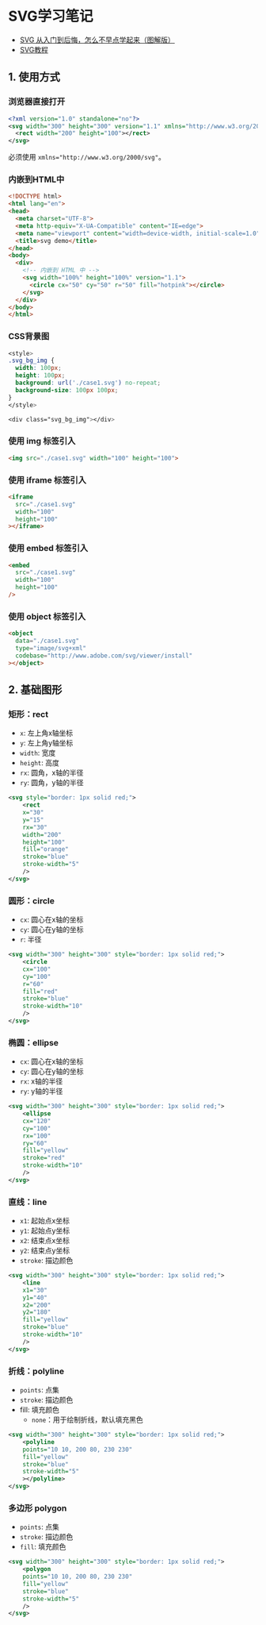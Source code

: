 # SVG学习笔记

- [SVG 从入门到后悔，怎么不早点学起来（图解版）](https://juejin.cn/post/7118985770408345630)
- [SVG教程](https://www.w3school.com.cn/svg/index.asp)

## 1. 使用方式

### 浏览器直接打开
```xml
<?xml version="1.0" standalone="no"?>
<svg width="300" height="300" version="1.1" xmlns="http://www.w3.org/2000/svg">
  <rect width="200" height="100"></rect>
</svg>
```
必须使用 `xmlns="http://www.w3.org/2000/svg"`。

### 内嵌到HTML中
```html
<!DOCTYPE html>
<html lang="en">
<head>
  <meta charset="UTF-8">
  <meta http-equiv="X-UA-Compatible" content="IE=edge">
  <meta name="viewport" content="width=device-width, initial-scale=1.0">
  <title>svg demo</title>
</head>
<body>
  <div>
    <!-- 内嵌到 HTML 中 -->
    <svg width="100%" height="100%" version="1.1">
      <circle cx="50" cy="50" r="50" fill="hotpink"></circle>
    </svg>
  </div>
</body>
</html>
```

### CSS背景图
```css
<style>
.svg_bg_img {
  width: 100px;
  height: 100px;
  background: url('./case1.svg') no-repeat;
  background-size: 100px 100px;
}
</style>

<div class="svg_bg_img"></div>
```

### 使用 img 标签引入
```html
<img src="./case1.svg" width="100" height="100">
```

### 使用 iframe 标签引入
```html
<iframe
  src="./case1.svg"
  width="100"
  height="100"
></iframe>
```

### 使用 embed 标签引入
```html
<embed
  src="./case1.svg"
  width="100"
  height="100"
/>
```

### 使用 object 标签引入
```html
<object
  data="./case1.svg"
  type="image/svg+xml"
  codebase="http://www.adobe.com/svg/viewer/install"
></object>
```
## 2. 基础图形
### 矩形：rect
-   `x`: 左上角x轴坐标
-   `y`: 左上角y轴坐标
-   `width`: 宽度
-   `height`: 高度
-   `rx`: 圆角，x轴的半径
-   `ry`: 圆角，y轴的半径
```xml
<svg style="border: 1px solid red;">
	<rect
	x="30"
	y="15"
	rx="30"
	width="200"
	height="100"
	fill="orange"
	stroke="blue"
	stroke-width="5"
	/>
</svg>
```

### 圆形：circle
-   `cx`: 圆心在x轴的坐标
-   `cy`: 圆心在y轴的坐标
-   `r`: 半径
```xml
<svg width="300" height="300" style="border: 1px solid red;">
	<circle
	cx="100"
	cy="100"
	r="60"
	fill="red"
	stroke="blue"
	stroke-width="10"
	/>
</svg>
```
### 椭圆：ellipse
-   `cx`: 圆心在x轴的坐标
-   `cy`: 圆心在y轴的坐标
-   `rx`: x轴的半径
-   `ry`: y轴的半径
```xml
<svg width="300" height="300" style="border: 1px solid red;">
	<ellipse
	cx="120"
	cy="100"
	rx="100"
	ry="60"
	fill="yellow"
	stroke="red"
	stroke-width="10"
	/>
</svg>
```
### 直线：line
-   `x1`: 起始点x坐标
-   `y1`: 起始点y坐标
-   `x2`: 结束点x坐标
-   `y2`: 结束点y坐标
-   `stroke`: 描边颜色
```xml
<svg width="300" height="300" style="border: 1px solid red;">
	<line
	x1="30"
	y1="40"
	x2="200"
	y2="180"
	fill="yellow"
	stroke="blue"
	stroke-width="10"
	/>
</svg>
```
### 折线：polyline
-   `points`: 点集
-   `stroke`: 描边颜色
- fill: 填充颜色
	- `none`：用于绘制折线，默认填充黑色

```xml
<svg width="300" height="300" style="border: 1px solid red;">
	<polyline
	points="10 10, 200 80, 230 230"
	fill="yellow"
	stroke="blue"
	stroke-width="5"
	></polyline>
</svg>
```

### 多边形 polygon
-   `points`: 点集
-   `stroke`: 描边颜色
-   `fill`: 填充颜色
```xml
<svg width="300" height="300" style="border: 1px solid red;">
	<polygon
	points="10 10, 200 80, 230 230"
	fill="yellow"
	stroke="blue"
	stroke-width="5"
	/>
</svg>
```


